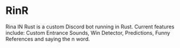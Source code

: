 # RinR

Rina IN Rust is a custom Discord bot running in Rust.
Current features include: Custom Entrance Sounds, Win Detector, Predictions, Funny References and saying the n word.